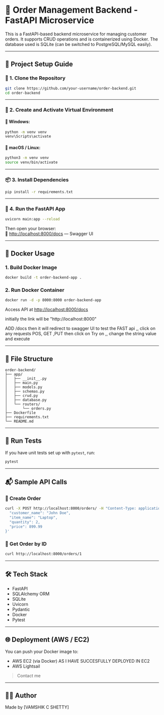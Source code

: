 # 🛒 Order Management Backend - FastAPI Microservice

This is a FastAPI-based backend microservice for managing customer orders. It supports CRUD operations and is containerized using Docker. The database used is SQLite (can be switched to PostgreSQL/MySQL easily).

---

## 📁 Project Setup Guide

### 🔧 1. Clone the Repository

```bash
git clone https://github.com/your-username/order-backend.git
cd order-backend
```

---

### 🧪 2. Create and Activate Virtual Environment

#### 🔹 Windows:

```bash
python -m venv venv
venv\Scripts\activate
```

#### 🔹 macOS / Linux:

```bash
python3 -m venv venv
source venv/bin/activate
```

---

### 📦 3. Install Dependencies

```bash
pip install -r requirements.txt
```


---

### 🚀 4. Run the FastAPI App

```bash
uvicorn main:app --reload
```

Then open your browser:  
🔗 [http://localhost:8000/docs](http://localhost:8000/docs) — Swagger UI  

---

## 🐳 Docker Usage

### 1. Build Docker Image

```bash
docker build -t order-backend-app .
```

### 2. Run Docker Container

```bash
docker run -d -p 8000:8000 order-backend-app
```

Access API at [http://localhost:8000/docs](http://localhost:8000/docs)

initially the link will be "http://localhost:8000" 

ADD /docs 
then it will redirect to swagger UI to test the FAST api ,, click on any requests POS, GET ,PUT 
then click on Try on ,, change the string value and execute

---

## 📂 File Structure

```
order-backend/
├── app/
│   ├── __init__.py
│   ├── main.py
│   ├── models.py
│   ├── schemas.py
│   ├── crud.py
│   ├── database.py
│   └── routers/
│       └── orders.py
├── Dockerfile
├── requirements.txt
└── README.md
```

---

## 🧪 Run Tests

If you have unit tests set up with `pytest`, run:

```bash
pytest
```

---

## 📬 Sample API Calls

### 🔹 Create Order

```bash
curl -X POST http://localhost:8000/orders/ -H "Content-Type: application/json" -d '{
  "customer_name": "John Doe",
  "item_name": "Laptop",
  "quantity": 2,
  "price": 899.99
}'
```

### 🔹 Get Order by ID

```bash
curl http://localhost:8000/orders/1
```

---

## 🛠️ Tech Stack

- FastAPI  
- SQLAlchemy ORM  
- SQLite  
- Uvicorn  
- Pydantic  
- Docker  
- Pytest

---

## 🌐 Deployment (AWS / EC2)

You can push your Docker image to:
- AWS EC2 (via Docker)
AS I HAVE SUCCESFULLY DEPLOYED IN EC2
- AWS Lightsail


> Contact me 

---

## 👨‍💻 Author

Made  by [VAMSHIK C SHETTY]  

